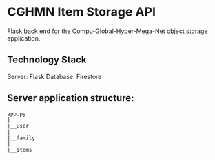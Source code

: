# CGHMN Item Storage API
Flask back end for the Compu-Global-Hyper-Mega-Net object storage application. 

## Technology Stack
Server: Flask
Database: Firestore

## Server application structure:

```
app.py
|
|__user
|
|__family
|
|__items
```
